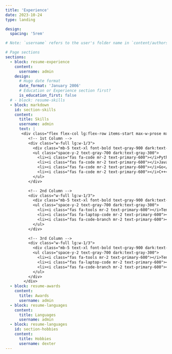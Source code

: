 ```yaml
---
title: 'Experience'
date: 2023-10-24
type: landing

design:
  spacing: '5rem'

# Note: `username` refers to the user's folder name in `content/authors/`

# Page sections
sections:
  - block: resume-experience
    content:
      username: admin
    design:
      # Hugo date format
      date_format: 'January 2006'
      # Education or Experience section first?
      is_education_first: false
  # - block: resume-skills
  - block: markdown
    id: section-skills
    content:
      title: Skills
      username: admin
      text: |
       <div class="flex flex-col lg:flex-row items-start max-w-prose mx-auto gap-3 px-6 md:px-0">
          <!-- 1st Column -->
          <div class="w-full lg:w-1/3">
            <div class="mb-5 text-xl font-bold text-gray-900 dark:text-white">Programming</div>
            <ul class="space-y-2 text-gray-700 dark:text-gray-300">
              <li><i class="fas fa-code mr-2 text-primary-600"></i>Python</li>
              <li><i class="fas fa-code mr-2 text-primary-600"></i>JavaScript</li>
              <li><i class="fas fa-code mr-2 text-primary-600"></i>Go</li>
              <li><i class="fas fa-code mr-2 text-primary-600"></i>C++</li>
            </ul>
          </div>

          <!-- 2nd Column -->
          <div class="w-full lg:w-1/3">
            <div class="mb-5 text-xl font-bold text-gray-900 dark:text-white">Tools & Frameworks</div>
            <ul class="space-y-2 text-gray-700 dark:text-gray-300">
              <li><i class="fas fa-tools mr-2 text-primary-600"></i>TensorFlow, PyTorch</li>
              <li><i class="fas fa-laptop-code mr-2 text-primary-600"></i>Hugo, Tailwind CSS</li>
              <li><i class="fas fa-code-branch mr-2 text-primary-600"></i>Git, Docker</li>
            </ul>
          </div>

          <!-- 3rd Column -->
          <div class="w-full lg:w-1/3">
            <div class="mb-5 text-xl font-bold text-gray-900 dark:text-white">Tools & Frameworks</div>
            <ul class="space-y-2 text-gray-700 dark:text-gray-300">
              <li><i class="fas fa-tools mr-2 text-primary-600"></i>TensorFlow, PyTorch</li>
              <li><i class="fas fa-laptop-code mr-2 text-primary-600"></i>Hugo, Tailwind CSS</li>
              <li><i class="fas fa-code-branch mr-2 text-primary-600"></i>Git, Docker</li>
            </ul>
          </div>
        </div>
  - block: resume-awards
    content:
      title: Awards
      username: admin
  - block: resume-languages
    content:
      title: Languages
      username: admin
  - block: resume-languages
    id: section-hobbies
    content:
      title: Hobbies
      username: dexter
---
```

